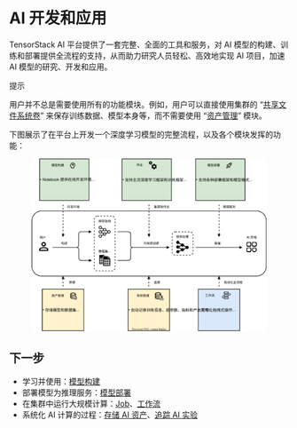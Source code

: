 # AI 开发和应用

TensorStack AI 平台提供了一套完整、全面的工具和服务，对 AI 模型的构建、训练和部署提供全流程的支持，从而助力研究人员轻松、高效地实现 AI 项目，加速 AI 模型的研究、开发和应用。

<aside class="note tip">
<div class="title">提示</div>

用户并不总是需要使用所有的功能模块。例如，用户可以直接使用集群的 “[共享文件系统卷](./storage/index.md#共享文件系统卷shared-filesystem-volumes)” 来保存训练数据、模型本身等，而不需要使用 “[资产管理](./asset-management.md)” 模块。

</aside>

下图展示了在平台上开发一个深度学习模型的完整流程，以及各个模块发挥的功能：

<figure>
  <img alt="ai-development" src="../assets/modules/ai-development.drawio.svg" />
</figure>

## 下一步

* 学习并使用：[模型构建](./building/index.md)
* 部署模型为推理服务：[模型部署](./deployment/index.md)
* 在集群中运行大规模计算：[Job](./jobs/index.md)、[工作流](./workflows/index.md)
* 系统化 AI 计算的过程：[存储 AI 资产](./asset-management.md)、[追踪 AI 实验](./experiment-management.md)
